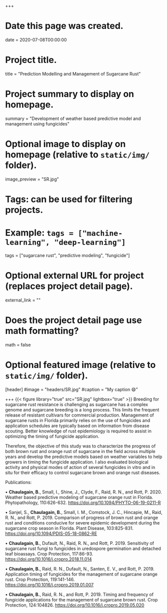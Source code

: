 +++
# Date this page was created.
date = 2020-07-08T00:00:00

# Project title.
title = "Prediction Modelling and Management of Sugarcane Rust"

# Project summary to display on homepage.
summary = "Development of weather based predictive model and management using fungicides"

# Optional image to display on homepage (relative to `static/img/` folder).
image_preview = "SR.jpg"

# Tags: can be used for filtering projects.
# Example: `tags = ["machine-learning", "deep-learning"]`
tags = ["sugarcane rust", "predictive modeling", "fungicide"]

# Optional external URL for project (replaces project detail page).
external_link = ""

# Does the project detail page use math formatting?
math = false

# Optional featured image (relative to `static/img/` folder).
[header]
#image = "headers/SR.jpg"
#caption = "My caption :smile:"

+++
{{< figure library="true" src="SR.jpg" lightbox="true" >}}
Breeding for sugarcane rust resistance is challenging as sugarcane has a complex genome and sugarcane breeding is a long process. This limits the frequent release of resistant cultivars for commercial production. Management of sugarcane rusts in Florida primarily relies on the use of fungicides and application schedules are typically based on information from disease scouting. Better knowledge of rust epidemiology is required to assist in optimizing the timing of fungicide application. 

  Therefore, the objective of this study was to characterize the progress of both brown rust and orange rust of sugarcane in the field across multiple years and develop the predictive models based on weather variables to help growers in timing the fungicide application. I also evaluated biological activity and physical modes of action of several fungicides in vitro and in situ for their efficacy to control sugarcane brown and orange rust diseases. 

Publications:

•	**Chaulagain, B.**, Small, I., Shine, J., Clyde, F., Raid, R. N., and Rott, P. 2020. Weather based predictive modeling of sugarcane orange rust in Florida. Phytopathology, 110:626-632. https://doi.org/10.1094/PHYTO-06-19-0211-R

•	Sanjel, S., **Chaulagain, B.**, Small, I. M., Comstock, J. C., Hincapie, M., Raid, R. N., and Rott, P. 2019. Comparison of progress of brown rust and orange rust and conditions conducive for severe epidemic development during the sugarcane crop season in Florida. Plant Disease, 103:825-831. https://doi.org/10.1094/PDIS-05-18-0862-RE

•	**Chaulagain, B.**, Dufault, N., Raid, R. N., and Rott, P. 2019. Sensitivity of sugarcane rust fungi to fungicides in uredospore germination and detached leaf bioassays. Crop Protection, 117:86-93. https://doi.org/10.1016/j.cropro.2018.11.014

•	**Chaulagain, B.**, Raid, R. N., Dufault, N., Santen, E. V., and Rott, P. 2019. Application timing of fungicides for the management of sugarcane orange rust. Crop Protection, 119:141-146. https://doi.org/10.1016/j.cropro.2019.01.007

•	**Chaulagain, B.**, Raid, R. N., and Rott, P. 2019. Timing and frequency of fungicide applications for the management of sugarcane brown rust. Crop Protection, 124:104826. https://doi.org/10.1016/j.cropro.2019.05.020

